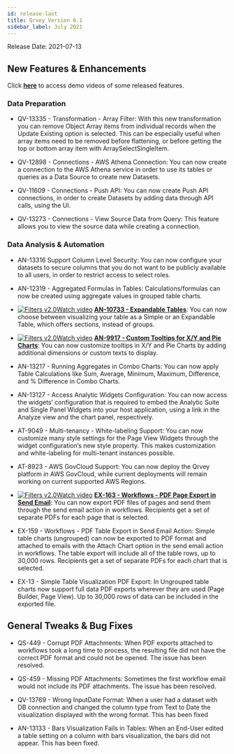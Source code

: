 ```yaml
---
id: release-last
title: Qrvey Version 6.1
sidebar_label: July 2021
---
```

<div style="text-align: justi6fy">
Release Date: 2021-07-13


## New Features & Enhancements

Click <a href="/docs/video-training/release/version-6.1" target="_blank"> <strong>here</strong></a> to access demo videos of some released features.

### Data Preparation

* QV-13335 - Transformation - Array Filter: With this new transformation you can remove Object Array items from individual records when the Update Existing option is selected. This can be especially useful when array items need to be removed before flattening, or before getting the top or bottom array item with ArraySelectSingleItem.

* QV-12898 - Connections - AWS Athena Connection: You can now create a connection to the AWS Athena service in order to use its tables or queries as a Data Source to create new Datasets.

* QV-11609 - Connections - Push API: You can now create Push API connections, in order to create Datasets by adding data through API calls, using the UI.

* QV-13273 - Connections - View Source Data from Query: This feature allows you to view the source data while creating a connection. 

 
### Data Analysis & Automation

* AN-13316 Support Column Level Security: You can now configure your datasets to secure columns that you do not want to be publicly available to all users, in order to restrict access to select roles. 

* AN-12319 - Aggregated Formulas in Tables: Calculations/formulas can now be created using aggregate values in grouped table charts.

* <a href="/docs/video-training/release/version-6.1/#expandable-tables" target="_blank" class="tooltip"><img alt="Filters v2.0" src="https://s3.amazonaws.com/cdn.qrvey.com/documentation_assets/release-notes/video_icon.png#thumbnail-20" class="video-icon-png"><span class="tooltiptext">Watch video</span></a> <a href="" target_blank><strong>AN-10733 - Expandable Tables</strong></a>: You can now choose between visualizing your table as a Simple or an Expandable Table, which offers sections, instead of groups.

* <a href="/docs/video-training/release/version-6.1/#custom-tooltips" target="_blank" class="tooltip"><img alt="Filters v2.0" src="https://s3.amazonaws.com/cdn.qrvey.com/documentation_assets/release-notes/video_icon.png#thumbnail-20" class="video-icon-png"><span class="tooltiptext">Watch video</span></a> <a href="" target_blank><strong>AN-9917 - Custom Tooltips for X/Y and Pie Charts</strong></a>: You can now customize tooltips in X/Y and Pie Charts by adding additional dimensions or custom texts to display.

* AN-13217 - Running Aggregates in Combo Charts: You can now apply Table Calculations like Sum, Average, Minimum, Maximum, Difference, and % Difference in Combo Charts. 

* AN-13127 - Access Analytic Widgets Configuration: You can now access the widgets’ configuration that is required to embed the Analytic Suite and Single Panel Widgets into your host application, using a link in the Analyze view and the chart panel, respectively.

* AT-9049 - Multi-tenancy - White-labeling Support: You can now customize many style settings for the Page View Widgets through the widget configuration’s new style property. This makes customization and white-labeling for multi-tenant instances possible.

* AT-8923 - AWS GovCloud Support: You can now deploy the Qrvey platform in AWS GovCloud, while current deployments will remain working on current supported AWS Regions.

* <a href="/docs/video-training/release/version-6.1/#pdf-page-export-in-workflows" target="_blank" class="tooltip"><img alt="Filters v2.0" src="https://s3.amazonaws.com/cdn.qrvey.com/documentation_assets/release-notes/video_icon.png#thumbnail-20" class="video-icon-png"><span class="tooltiptext">Watch video</span></a> <a href="" target_blank><strong>EX-163 - Workflows - PDF Page Export in Send Email</strong></a>: You can now export PDF files of pages and send them through the send email action in workflows. Recipients get a set of separate PDFs for each page that is selected.

* EX-159 - Workflows - PDF Table Export in Send Email Action: Simple table charts (ungrouped) can now be exported to PDF format and attached to emails with the Attach Chart option in the send email action in workflows. The table export will include all of the table rows, up to 30,000 rows. Recipients get a set of separate PDFs for each chart that is selected.

* EX-13 - Simple Table Visualization PDF Export: In Ungrouped table charts now support full data PDF exports wherever they are used (Page Builder, Page View). Up to 30,000 rows of data can be included in the exported file.

## General Tweaks & Bug Fixes

* QS-449 - Corrupt PDF Attachments: When PDF exports attached to workflows took a long time to process, the resulting file did not have the correct PDF format and could not be opened. The issue has been resolved.

* QS-459 - Missing PDF Attachments: Sometimes the first workflow email would not include its PDF attachments. The issue has been resolved.
  
* QV-13769 - Wrong InputDate Format: When a user had a dataset with DB connection and changed the column type from Text to Date the visualization displayed with the wrong format. This has been fixed

* AN-13133 - Bars Visualization Fails in Tables: When an End-User edited a table setting on a column with bars visualization, the bars did not appear. This has been fixed. 